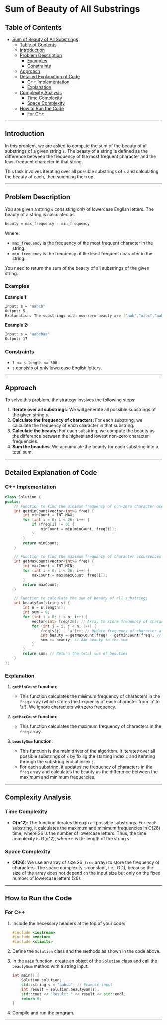 # Sum of Beauty of All Substrings

## Table of Contents

- [Sum of Beauty of All Substrings](#sum-of-beauty-of-all-substrings)
  - [Table of Contents](#table-of-contents)
  - [Introduction](#introduction)
  - [Problem Description](#problem-description)
    - [Examples](#examples)
    - [Constraints](#constraints)
  - [Approach](#approach)
  - [Detailed Explanation of Code](#detailed-explanation-of-code)
    - [C++ Implementation](#c-implementation)
    - [Explanation](#explanation)
  - [Complexity Analysis](#complexity-analysis)
    - [Time Complexity](#time-complexity)
    - [Space Complexity](#space-complexity)
  - [How to Run the Code](#how-to-run-the-code)
    - [For C++](#for-c)

---

## Introduction

In this problem, we are asked to compute the sum of the beauty of all substrings of a given string `s`. The beauty of a string is defined as the difference between the frequency of the most frequent character and the least frequent character in that string.

This task involves iterating over all possible substrings of `s` and calculating the beauty of each, then summing them up.

---

## Problem Description

You are given a string `s` consisting only of lowercase English letters. The beauty of a string is calculated as:

```sh
beauty = max_frequency - min_frequency
```

Where:

- `max_frequency` is the frequency of the most frequent character in the string.
- `min_frequency` is the frequency of the least frequent character in the string.

You need to return the sum of the beauty of all substrings of the given string.

### Examples

**Example 1:**

```bash
Input: s = "aabcb"
Output: 5
Explanation: The substrings with non-zero beauty are ["aab","aabc","aabcb","abcb","bcb"], each with beauty equal to 1.
```

**Example 2:**

```bash
Input: s = "aabcbaa"
Output: 17
```

### Constraints

- `1 <= s.length <= 500`
- `s` consists of only lowercase English letters.

---

## Approach

To solve this problem, the strategy involves the following steps:

1. **Iterate over all substrings**: We will generate all possible substrings of the given string `s`.
2. **Calculate the frequency of characters**: For each substring, we calculate the frequency of each character in that substring.
3. **Calculate the beauty**: For each substring, we compute the beauty as the difference between the highest and lowest non-zero character frequencies.
4. **Sum the beauties**: We accumulate the beauty for each substring into a total sum.

---

## Detailed Explanation of Code

### C++ Implementation

```cpp
class Solution {
public:
    // Function to find the minimum frequency of non-zero character occurrences
    int getMinCount(vector<int>& freq) {
        int minCount = INT_MAX;
        for (int i = 0; i < 26; i++) {
            if (freq[i] != 0) {
                minCount = min(minCount, freq[i]);
            }
        }
        return minCount;
    }

    // Function to find the maximum frequency of character occurrences
    int getMaxCount(vector<int>& freq) {
        int maxCount = INT_MIN;
        for (int i = 0; i < 26; i++) {
            maxCount = max(maxCount, freq[i]);
        }
        return maxCount;
    }

    // Function to calculate the sum of beauty of all substrings
    int beautySum(string s) {
        int n = s.length();
        int sum = 0;
        for (int i = 0; i < n; i++) {
            vector<int> freq(26); // Array to store frequency of characters
            for (int j = i; j < n; j++) {
                freq[s[j] - 'a']++; // Update frequency of character at position j
                int beauty = getMaxCount(freq) - getMinCount(freq); // Calculate beauty of the current substring
                sum += beauty; // Add beauty to the sum
            }
        }
        return sum; // Return the total sum of beauties
    }
};
```

### Explanation

1. **`getMinCount` function**:
   - This function calculates the minimum frequency of characters in the `freq` array (which stores the frequency of each character from 'a' to 'z'). We ignore characters with zero frequency.

2. **`getMaxCount` function**:
   - This function calculates the maximum frequency of characters in the `freq` array.

3. **`beautySum` function**:
   - This function is the main driver of the algorithm. It iterates over all possible substrings of `s` by fixing the starting index `i` and iterating through the substring end at index `j`.
   - For each substring, it updates the frequency of characters in the `freq` array and calculates the beauty as the difference between the maximum and minimum frequencies.

---

## Complexity Analysis

### Time Complexity

- **O(n^2)**: The function iterates through all possible substrings. For each substring, it calculates the maximum and minimum frequencies in O(26) time, where 26 is the number of lowercase letters. Thus, the time complexity is O(n^2), where `n` is the length of the string `s`.

### Space Complexity

- **O(26)**: We use an array of size 26 (`freq` array) to store the frequency of characters. The space complexity is constant, i.e., O(1), because the size of the array does not depend on the input size but only on the fixed number of lowercase letters (26).

---

## How to Run the Code

### For C++

1. Include the necessary headers at the top of your code:

   ```cpp
   #include <iostream>
   #include <vector>
   #include <climits>
   ```

2. Define the `Solution` class and the methods as shown in the code above.

3. In the `main` function, create an object of the `Solution` class and call the `beautySum` method with a string input:

   ```cpp
   int main() {
       Solution solution;
       std::string s = "aabcb"; // Example input
       int result = solution.beautySum(s);
       std::cout << "Result: " << result << std::endl;
       return 0;
   }
   ```

4. Compile and run the program.

---
